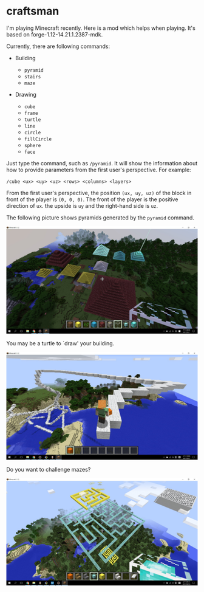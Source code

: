 # craftsman

I'm playing Minecraft recently. Here is a mod which helps when playing. It's based on forge-1.12-14.21.1.2387-mdk. 

Currently, there are following commands: 

- Building
    - `pyramid`
    - `stairs`
    - `maze`

- Drawing
    - `cube`
    - `frame`
    - `turtle`
    - `line`
    - `circle`
    - `fillCircle`
    - `sphere`
    - `face`

Just type the command, such as `/pyramid`. It will show the information about how to provide parameters from the first user's perspective. For example:

    /cube <ux> <uy> <uz> <rows> <columns> <layers>

From the first user's perspective, the position `(ux, uy, uz)` of the block in front of the player is `(0, 0, 0)`. The front of the player is the positive direction of `ux`. the upside is `uy` and the right-hand side is `uz`.

The following picture shows pyramids generated by the `pyramid` command.

![pyramids](docs/images/pyramid_command.jpg)

You may be a turtle to `draw' your building.

![turtle](docs/images/turtle_command.jpg)

Do you want to challenge mazes?

![maze](docs/images/maze_command.jpg)

